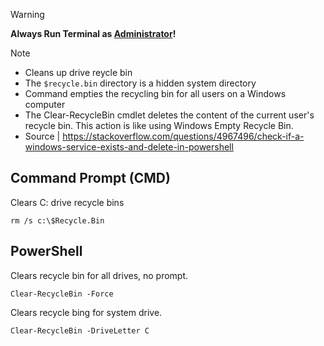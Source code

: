 > [!WARNING]
> **Always Run Terminal as <ins>Administrator</ins>!**

> [!NOTE]
> - Cleans up drive reycle bin
> - The `$recycle.bin` directory is a hidden system directory
> - Command empties the recycling bin for all users on a Windows computer
> - The Clear-RecycleBin cmdlet deletes the content of the current user's recycle bin. This action is like using Windows Empty Recycle Bin.
> - Source | https://stackoverflow.com/questions/4967496/check-if-a-windows-service-exists-and-delete-in-powershell      

## Command Prompt (CMD)
Clears C: drive recycle bins
```
rm /s c:\$Recycle.Bin 
```

## PowerShell
Clears recycle bin for all drives, no prompt.
```
Clear-RecycleBin -Force
```

Clears recycle bing for system drive.
```
Clear-RecycleBin -DriveLetter C
```


